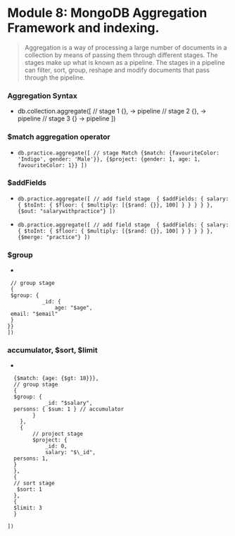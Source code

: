 # Module 8: MongoDB Aggregation Framework and indexing.

> Aggregation is a way of processing a large number of documents in a collection by means of passing them through different stages.
> The stages make up what is known as a pipeline.
> The stages in a pipeline can filter, sort, group, reshape and modify documents that pass through the pipeline.

### Aggregation Syntax

- db.collection.aggregate([
  // stage 1
  {}, -> pipeline
  // stage 2
  {}, -> pipeline
  // stage 3
  {} -> pipeline
  ])

### $match aggregation operator

- `db.practice.aggregate([
    // stage Match
    {$match: {favouriteColor: 'Indigo', gender: 'Male'}},
    {$project: {gender: 1, age: 1, favouriteColor: 1}}
])`

### $addFields

- `db.practice.aggregate([
    // add field stage 
    {
        $addFields: {
            salary: {
                $toInt: {
                    $floor: {
                        $multiply: [{$rand: {}}, 100]
                    }
                }
            }
        }
    },
    {$out: "salarywithpractice"}
])`

- `db.practice.aggregate([
    // add field stage 
    {
        $addFields: {
            salary: {
                $toInt: {
                    $floor: {
                        $multiply: [{$rand: {}}, 100]
                    }
                }
            }
        }
    },
    {$merge: "practice"}
])`

### $group

-

```db.practice.aggregate([
 // group stage
 {
 $group: {
           _id: {
               age: "$age",
 email: "$email"
 }
}}
])
```

### accumulator, $sort, $limit

-

```db.practice.aggregate([
  {$match: {age: {$gt: 18}}},
  // group stage
  {
  $group: {
            _id: "$salary",
  persons: { $sum: 1 } // accumulator
        }
    },
    {
        // project stage
        $project: {
            _id: 0,
            salary: "$\_id",
  persons: 1,
  }
  },
  {
  // sort stage
   $sort: 1
  },
  {
  $limit: 3
  }

])
```
